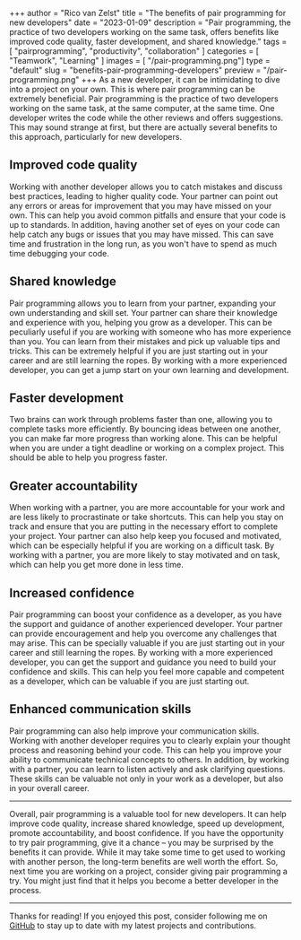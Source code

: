 +++
author = "Rico van Zelst"
title = "The benefits of pair programming for new developers"
date = "2023-01-09"
description = "Pair programming, the practice of two developers working on the same task, offers benefits like improved code quality, faster development, and shared knowledge."
tags = [ "pairprogramming", "productivity", "collaboration" ]
categories = [ "Teamwork", "Learning" ]
images = [ "/pair-programming.png"]
type = "default"
slug = "benefits-pair-programming-developers"
preview = "/pair-programming.png"
+++
As a new developer, it can be intimidating to dive into a project on your own. This is where pair programming can be extremely beneficial. Pair programming is the practice of two developers working on the same task, at the same computer, at the same time. One developer writes the code while the other reviews and offers suggestions. This may sound strange at first, but there are actually several benefits to this approach, particularly for new developers.

## Improved code quality
Working with another developer allows you to catch mistakes and discuss best practices, leading to higher quality code. Your partner can point out any errors or areas for improvement that you may have missed on your own. This can help you avoid common pitfalls and ensure that your code is up to standards. In addition, having another set of eyes on your code can help catch any bugs or issues that you may have missed. This can save time and frustration in the long run, as you won't have to spend as much time debugging your code.
    
## Shared knowledge
Pair programming allows you to learn from your partner, expanding your own understanding and skill set. Your partner can share their knowledge and experience with you, helping you grow as a developer. This can be peculiarly useful if you are working with someone who has more experience than you. You can learn from their mistakes and pick up valuable tips and tricks. This can be extremely helpful if you are just starting out in your career and are still learning the ropes. By working with a more experienced developer, you can get a jump start on your own learning and development.
    
## Faster development
Two brains can work through problems faster than one, allowing you to complete tasks more efficiently. By bouncing ideas between one another, you can make far more progress than working alone. This can be helpful when you are under a tight deadline or working on a complex project. This should be able to help you progress faster.
    
## Greater accountability
When working with a partner, you are more accountable for your work and are less likely to procrastinate or take shortcuts. This can help you stay on track and ensure that you are putting in the necessary effort to complete your project. Your partner can also help keep you focused and motivated, which can be especially helpful if you are working on a difficult task. By working with a partner, you are more likely to stay motivated and on task, which can help you get more done in less time.
    
## Increased confidence
Pair programming can boost your confidence as a developer, as you have the support and guidance of another experienced developer. Your partner can provide encouragement and help you overcome any challenges that may arise. This can be specially valuable if you are just starting out in your career and still learning the ropes. By working with a more experienced developer, you can get the support and guidance you need to build your confidence and skills. This can help you feel more capable and competent as a developer, which can be valuable if you are just starting out.
    
## Enhanced communication skills
Pair programming can also help improve your communication skills. Working with another developer requires you to clearly explain your thought process and reasoning behind your code. This can help you improve your ability to communicate technical concepts to others. In addition, by working with a partner, you can learn to listen actively and ask clarifying questions. These skills can be valuable not only in your work as a developer, but also in your overall career.

---

Overall, pair programming is a valuable tool for new developers. It can help improve code quality, increase shared knowledge, speed up development, promote accountability, and boost confidence. If you have the opportunity to try pair programming, give it a chance – you may be surprised by the benefits it can provide. While it may take some time to get used to working with another person, the long-term benefits are well worth the effort. So, next time you are working on a project, consider giving pair programming a try. You might just find that it helps you become a better developer in the process.

---

Thanks for reading! If you enjoyed this post, consider following me on [GitHub](https://github.com/rico-vz) to stay up to date with my latest projects and contributions.
